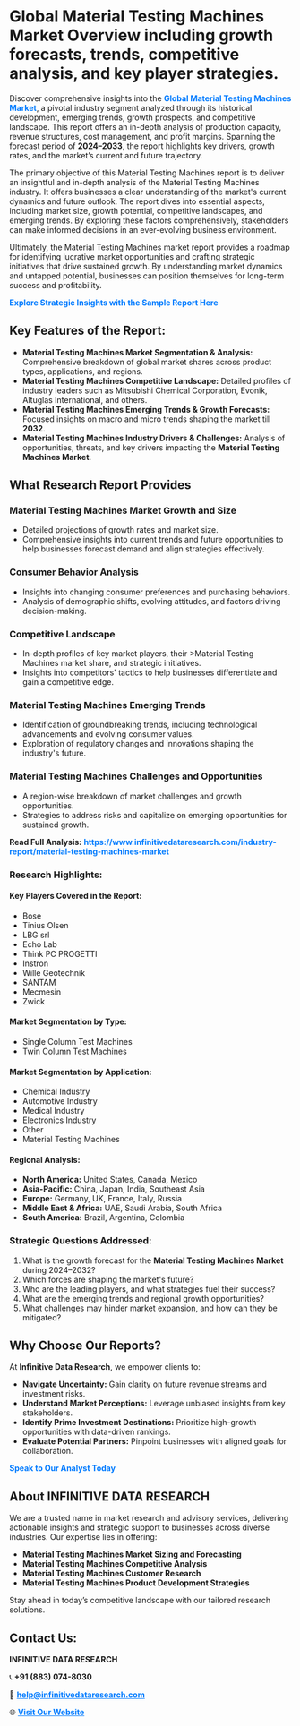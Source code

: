 <h1>Global Material Testing Machines Market Overview including growth forecasts, trends, competitive analysis, and key player strategies.</h1>
<p>
Discover comprehensive insights into the 
<a href="https://www.infinitivedataresearch.com/industry-report/material-testing-machines-market" rel="dofollow" style="color: #007BFF; text-decoration: none;"><strong>Global Material Testing Machines Market</strong></a>, a pivotal industry segment analyzed through its historical development, emerging trends, growth prospects, and competitive landscape. This report offers an in-depth analysis of production capacity, revenue structures, cost management, and profit margins. Spanning the forecast period of <strong>2024–2033</strong>, the report highlights key drivers, growth rates, and the market’s current and future trajectory.
</p>
<p>
The primary objective of this Material Testing Machines report is to deliver an insightful and in-depth analysis of the Material Testing Machines industry. It offers businesses a clear understanding of the market's current dynamics and future outlook. The report dives into essential aspects, including market size, growth potential, competitive landscapes, and emerging trends. By exploring these factors comprehensively, stakeholders can make informed decisions in an ever-evolving business environment.
</p>
<p>
Ultimately, the Material Testing Machines market report provides a roadmap for identifying lucrative market opportunities and crafting strategic initiatives that drive sustained growth. By understanding market dynamics and untapped potential, businesses can position themselves for long-term success and profitability.
</p>
<p>
<a href="https://www.infinitivedataresearch.com/request-sample/reportId=101922" style="color: #007BFF; text-decoration: none;"><strong>Explore Strategic Insights with the Sample Report Here</strong></a>
</p>

<h2>Key Features of the Report:</h2>
<ul>
<li><strong>Material Testing Machines Market Segmentation & Analysis:</strong> Comprehensive breakdown of global market shares across product types, applications, and regions.</li>
<li><strong>Material Testing Machines Competitive Landscape:</strong> Detailed profiles of industry leaders such as Mitsubishi Chemical Corporation, Evonik, Altuglas International, and others.</li>
<li><strong>Material Testing Machines Emerging Trends & Growth Forecasts:</strong> Focused insights on macro and micro trends shaping the market till <strong>2032</strong>.</li>
<li><strong>Material Testing Machines Industry Drivers & Challenges:</strong> Analysis of opportunities, threats, and key drivers impacting the <strong>Material Testing Machines Market</strong>.</li>
</ul>

<h2>What Research Report Provides</h2>
<h3>Material Testing Machines Market Growth and Size</h3>
<ul>
<li>Detailed projections of growth rates and market size.</li>
<li>Comprehensive insights into current trends and future opportunities to help businesses forecast demand and align strategies effectively.</li>
</ul>

<h3>Consumer Behavior Analysis</h3>
<ul>
<li>Insights into changing consumer preferences and purchasing behaviors.</li>
<li>Analysis of demographic shifts, evolving attitudes, and factors driving decision-making.</li>
</ul>

<h3>Competitive Landscape</h3>
<ul>
<li>In-depth profiles of key market players, their >Material Testing Machines market share, and strategic initiatives.</li>
<li>Insights into competitors' tactics to help businesses differentiate and gain a competitive edge.</li>
</ul>

<h3>Material Testing Machines Emerging Trends</h3>
<ul>
<li>Identification of groundbreaking trends, including technological advancements and evolving consumer values.</li>
<li>Exploration of regulatory changes and innovations shaping the industry's future.</li>
</ul>

<h3>Material Testing Machines Challenges and Opportunities</h3>
<ul>
<li>A region-wise breakdown of market challenges and growth opportunities.</li>
<li>Strategies to address risks and capitalize on emerging opportunities for sustained growth.</li>
</ul>
<p><strong>Read Full Analysis:</strong> <a href="https://www.infinitivedataresearch.com/industry-report/material-testing-machines-market" rel="dofollow" style="color: #007BFF; text-decoration: none;"><strong>https://www.infinitivedataresearch.com/industry-report/material-testing-machines-market</strong></a></p>
<h3>Research Highlights:</h3>
<h4>Key Players Covered in the Report:</h4>
<ul><li>Bose</li><li>Tinius Olsen</li><li>LBG srl</li><li>Echo Lab</li><li>Think PC PROGETTI</li><li>Instron</li><li>Wille Geotechnik</li><li>SANTAM</li><li>Mecmesin</li><li>Zwick</li></ul>
<h4>Market Segmentation by Type:</h4>
<ul><li>Single Column Test Machines</li><li>Twin Column Test Machines</li></ul>
<h4>Market Segmentation by Application:</h4>
<ul><li>Chemical Industry</li><li>Automotive Industry</li><li>Medical Industry</li><li>Electronics Industry</li><li>Other</li><li>Material Testing Machines</li></ul>

<h4>Regional Analysis:</h4>
<ul>
<li><strong>North America:</strong> United States, Canada, Mexico</li>
<li><strong>Asia-Pacific:</strong> China, Japan, India, Southeast Asia</li>
<li><strong>Europe:</strong> Germany, UK, France, Italy, Russia</li>
<li><strong>Middle East & Africa:</strong> UAE, Saudi Arabia, South Africa</li>
<li><strong>South America:</strong> Brazil, Argentina, Colombia</li>
</ul>

<h3>Strategic Questions Addressed:</h3>
<ol>
<li>What is the growth forecast for the <strong>Material Testing Machines Market</strong> during 2024–2032?</li>
<li>Which forces are shaping the market's future?</li>
<li>Who are the leading players, and what strategies fuel their success?</li>
<li>What are the emerging trends and regional growth opportunities?</li>
<li>What challenges may hinder market expansion, and how can they be mitigated?</li>
</ol>

<h2>Why Choose Our Reports?</h2>
<p>At <strong>Infinitive Data Research</strong>, we empower clients to:</p>
<ul>
<li><strong>Navigate Uncertainty:</strong> Gain clarity on future revenue streams and investment risks.</li>
<li><strong>Understand Market Perceptions:</strong> Leverage unbiased insights from key stakeholders.</li>
<li><strong>Identify Prime Investment Destinations:</strong> Prioritize high-growth opportunities with data-driven rankings.</li>
<li><strong>Evaluate Potential Partners:</strong> Pinpoint businesses with aligned goals for collaboration.</li>
</ul>
<p><a href="https://www.infinitivedataresearch.com/industry-report/material-testing-machines-market" rel="dofollow" style="color: #007BFF; text-decoration: none;"><strong>Speak to Our Analyst Today</strong></a></p>

<h2>About INFINITIVE DATA RESEARCH</h2>
<p>We are a trusted name in market research and advisory services, delivering actionable insights and strategic support to businesses across diverse industries. Our expertise lies in offering:</p>
<ul>
<li><strong>Material Testing Machines Market Sizing and Forecasting</strong></li>
<li><strong>Material Testing Machines Competitive Analysis</strong></li>
<li><strong>Material Testing Machines Customer Research</strong></li>
<li><strong>Material Testing Machines Product Development Strategies</strong></li>
</ul>
<p>Stay ahead in today’s competitive landscape with our tailored research solutions.</p>

<h2>Contact Us:</h2>
<p><strong>INFINITIVE DATA RESEARCH</strong></p>
<p>📞 <strong>+91 (883) 074-8030</strong></p>
<p>📧 <strong><a href="mailto:help@infinitivedataresearch.com" style="color: #007BFF;">help@infinitivedataresearch.com</a></strong></p>
<p>🌐 <strong><a href="https://www.infinitivedataresearch.com" rel="dofollow" style="color: #007BFF;">Visit Our Website</a></strong></p>
